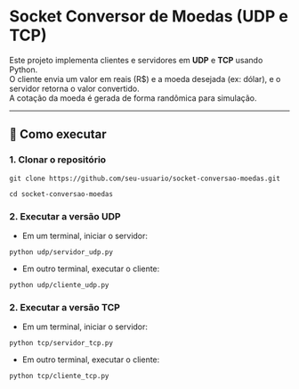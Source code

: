 # Socket Conversor de Moedas (UDP e TCP)

Este projeto implementa clientes e servidores em **UDP** e **TCP** usando Python.  
O cliente envia um valor em reais (R$) e a moeda desejada (ex: dólar), e o servidor retorna o valor convertido.  
A cotação da moeda é gerada de forma randômica para simulação.

---

## 🚀 Como executar

### 1. Clonar o repositório
`git clone https://github.com/seu-usuario/socket-conversao-moedas.git`

`cd socket-conversao-moedas`

### 2. Executar a versão UDP

- Em um terminal, iniciar o servidor:
  
`python udp/servidor_udp.py`

- Em outro terminal, executar o cliente:

`python udp/cliente_udp.py`

### 2. Executar a versão TCP

- Em um terminal, iniciar o servidor:
  
`python tcp/servidor_tcp.py`

- Em outro terminal, executar o cliente:

`python tcp/cliente_tcp.py`
